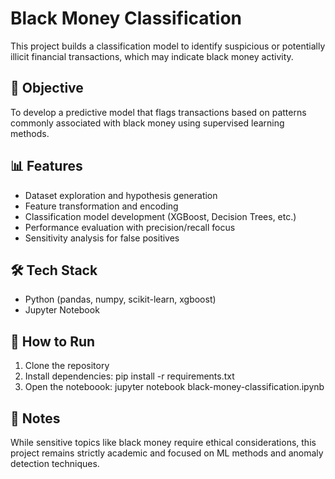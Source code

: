 # Black Money Classification

This project builds a classification model to identify suspicious or potentially illicit financial transactions, which may indicate black money activity.

## 🧠 Objective
To develop a predictive model that flags transactions based on patterns commonly associated with black money using supervised learning methods.

## 📊 Features
- Dataset exploration and hypothesis generation
- Feature transformation and encoding
- Classification model development (XGBoost, Decision Trees, etc.)
- Performance evaluation with precision/recall focus
- Sensitivity analysis for false positives

## 🛠️ Tech Stack
- Python (pandas, numpy, scikit-learn, xgboost)
- Jupyter Notebook

## 🚀 How to Run
1. Clone the repository
2. Install dependencies: pip install -r requirements.txt
3. Open the noteboook: jupyter notebook black-money-classification.ipynb

## 📌 Notes
While sensitive topics like black money require ethical considerations, this project remains strictly academic and focused on ML methods and anomaly detection techniques.
